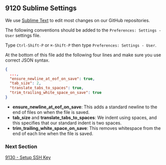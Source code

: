 ## 9120 Sublime Settings

We use [Sublime Text](http://www.sublimetext.com/) to edit most changes on our GitHub repositories.

The following conventions should be added to the `Preferences: Settings - User` settings file.

Type `Ctrl-Shift-P` or `⌘-Shift-P` then type `Preferences: Settings - User`.

At the bottom of this file add the following four lines and make sure you use correct JSON syntax.

```json
{
  ...,
  "ensure_newline_at_eof_on_save": true,
  "tab_size": 2,
  "translate_tabs_to_spaces": true,
  "trim_trailing_white_space_on_save": true
}
```

- **ensure_newline_at_eof_on_save**: This adds a standard newline to the end of files on when the file is saved.
- **tab_size** and **translate_tabs_to_spaces**: We indent using spaces, and this specifies that our standard indent is two spaces.
- **trim_trailing_white_space_on_save**: This removes whitespace from the end of each line when the file is saved.


### Next Section

[9130 - Setup SSH Key](https://github.com/sleepepi/howto/blob/master/9000-miscellaneous/9130-setup-ssh-key.md)
